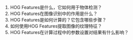 1. HOG Features是什么，它如何用于物体检测？
2. HOG Features在图像识别中的作用是什么？
3. HOG Features是如何计算的？它包含哪些步骤？
4. 如何使用HOG Features提取图像的纹理特征？
5. HOG Features在计算过程中的参数设置对结果有什么影响？